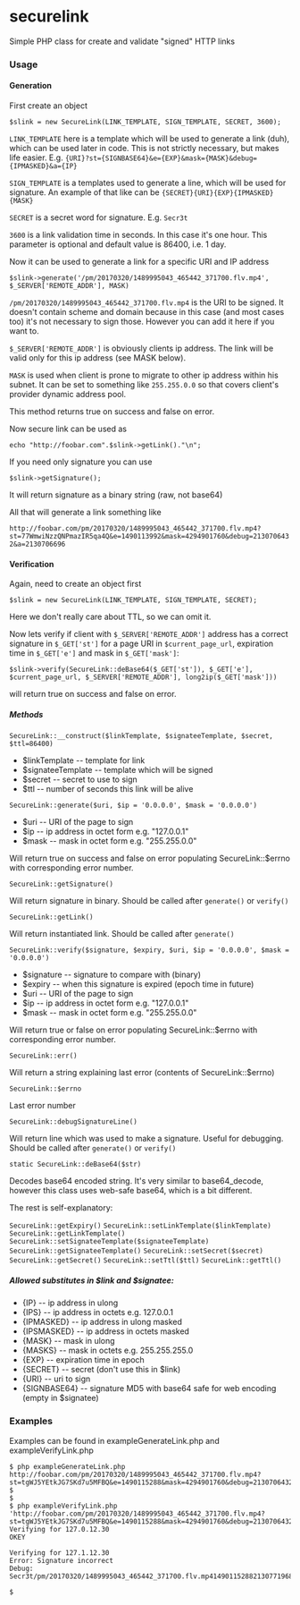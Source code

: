 # securelink
Simple PHP class for create and validate "signed" HTTP links
### Usage
#### Generation
First create an object

`$slink = new SecureLink(LINK_TEMPLATE, SIGN_TEMPLATE, SECRET, 3600);`

`LINK_TEMPLATE` here is a template which will be used to generate a link (duh), which can be used later in code. This is not strictly necessary, but makes life easier. E.g. `{URI}?st={SIGNBASE64}&e={EXP}&mask={MASK}&debug={IPMASKED}&a={IP}`

`SIGN_TEMPLATE` is a templates used to generate a line, which will be used for signature. An example of that like can be `{SECRET}{URI}{EXP}{IPMASKED}{MASK}`

`SECRET` is a secret word for signature. E.g. `Secr3t`

`3600` is a link validation time in seconds. In this case it's one hour. This parameter is optional and default value is 86400, i.e. 1 day.

Now it can be used to generate a link for a specific URI and IP address

`$slink->generate('/pm/20170320/1489995043_465442_371700.flv.mp4', $_SERVER['REMOTE_ADDR'], MASK)`

`/pm/20170320/1489995043_465442_371700.flv.mp4` is the URI to be signed. It doesn't contain scheme and domain because in this case (and most cases too) it's not necessary to sign those. However you can add it here if you want to.

`$_SERVER['REMOTE_ADDR']` is obviously clients ip address. The link will be valid only for this ip address (see MASK below).

`MASK` is used when client is prone to migrate to other ip address within his subnet. It can be set to something like `255.255.0.0` so that covers client's provider dynamic address pool.

This method returns true on success and false on error.

Now secure link can be used as

`echo "http://foobar.com".$slink->getLink()."\n";`

If you need only signature you can use

`$slink->getSignature();`

It will return signature as a binary string (raw, not base64)

All that will generate a link something like

`http://foobar.com/pm/20170320/1489995043_465442_371700.flv.mp4?st=77WmwiNzzQNPmazIR5qa4Q&e=1490113992&mask=4294901760&debug=2130706432&a=2130706696`

#### Verification
Again, need to create an object first

`$slink = new SecureLink(LINK_TEMPLATE, SIGN_TEMPLATE, SECRET);`

Here we don't really care about TTL, so we can omit it.

Now lets verify if client with `$_SERVER['REMOTE_ADDR']` address has a correct signature in `$_GET['st']` for a page URI in `$current_page_url`, expiration time in `$_GET['e']` and mask in `$_GET['mask']`:

`$slink->verify(SecureLink::deBase64($_GET['st']), $_GET['e'], $current_page_url, $_SERVER['REMOTE_ADDR'], long2ip($_GET['mask']))`

will return true on success and false on error.

##### Methods
`SecureLink::__construct($linkTemplate, $signateeTemplate, $secret, $ttl=86400)`
* $linkTemplate -- template for link
* $signateeTemplate -- template which will be signed
* $secret -- secret to use to sign
* $ttl -- number of seconds this link will be alive


`SecureLink::generate($uri, $ip = '0.0.0.0', $mask = '0.0.0.0')`
* $uri -- URI of the page to sign
* $ip -- ip address in octet form e.g. "127.0.0.1"
* $mask -- mask in octet form e.g. "255.255.0.0"

Will return true on success and false on error populating SecureLink::$errno with corresponding error number.


`SecureLink::getSignature()`

Will return signature in binary. Should be called after `generate()` or `verify()`

`SecureLink::getLink()`

Will return instantiated link. Should be called after `generate()`

`SecureLink::verify($signature, $expiry, $uri, $ip = '0.0.0.0', $mask = '0.0.0.0')`
* $signature -- signature to compare with (binary)
* $expiry -- when this signature is expired (epoch time in future)
* $uri -- URI of the page to sign
* $ip -- ip address in octet form e.g. "127.0.0.1"
* $mask -- mask in octet form e.g. "255.255.0.0"

Will return true or false on error populating SecureLink::$errno with corresponding error number.

`SecureLink::err()`

Will return a string explaining last error (contents of SecureLink::$errno)

`SecureLink::$errno`

Last error number

`SecureLink::debugSignatureLine()`

Will return line which was used to make a signature. Useful for debugging. Should be called after `generate()` or `verify()`

`static SecureLink::deBase64($str)`

Decodes base64 encoded string. It's very similar to base64_decode, however this class uses web-safe base64, which is a bit different.

The rest is self-explanatory:

`SecureLink::getExpiry()`
`SecureLink::setLinkTemplate($linkTemplate)`
`SecureLink::getLinkTemplate()`
`SecureLink::setSignateeTemplate($signateeTemplate)`
`SecureLink::getSignateeTemplate()`
`SecureLink::setSecret($secret)`
`SecureLink::getSecret()`
`SecureLink::setTtl($ttl)`
`SecureLink::getTtl()`

##### Allowed substitutes in $link and $signatee:
* {IP} -- ip address in ulong
* {IPS} -- ip address in octets e.g. 127.0.0.1
* {IPMASKED} -- ip address in ulong masked
* {IPSMASKED} -- ip address in octets masked
* {MASK} -- mask in ulong
* {MASKS} -- mask in octets e.g. 255.255.255.0
* {EXP} -- expiration time in epoch
* {SECRET} -- secret (don't use this in $link)
* {URI} -- uri to sign
* {SIGNBASE64} -- signature MD5 with base64 safe for web encoding (empty in $signatee)

### Examples

Examples can be found in exampleGenerateLink.php and exampleVerifyLink.php

```
$ php exampleGenerateLink.php 
http://foobar.com/pm/20170320/1489995043_465442_371700.flv.mp4?st=tgWJ5YEtkJG7SKd7u5MFBQ&e=1490115288&mask=4294901760&debug=2130706432&a=2130706696
$
$
$ php exampleVerifyLink.php 'http://foobar.com/pm/20170320/1489995043_465442_371700.flv.mp4?st=tgWJ5YEtkJG7SKd7u5MFBQ&e=1490115288&mask=4294901760&debug=2130706432&a=2130706696'
Verifying for 127.0.12.30
OKEY

Verifying for 127.1.12.30
Error: Signature incorrect
Debug: Secr3t/pm/20170320/1489995043_465442_371700.flv.mp4149011528821307719684294901760

$ 
```
